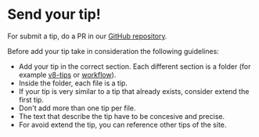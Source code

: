 # Send your tip!

For submit a tip, do a PR in our [GitHub repository](https://github.com/Kikobeats/js-mythbusters).

Before add your tip take in consideration the following guidelines:

- Add your tip in the correct section. Each different section is a folder (for example [v8-tips](https://github.com/Kikobeats/js-mythbusters/tree/master/v8-tips) or [workflow](https://github.com/Kikobeats/js-mythbusters/tree/master/workflow)).
- Inside the folder, each file is a tip.
- If your tip is very similar to a tip that already exists, consider extend the first tip.
- Don't add more than one tip per file.
- The text that describe the tip have to be concesive and precise.
- For avoid extend the tip, you can reference other tips of the site.
